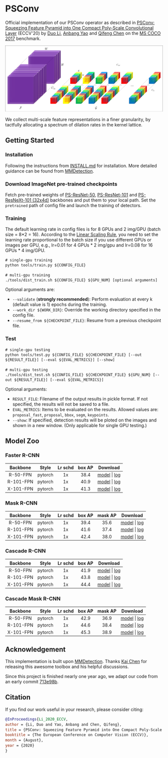 # PSConv
Official implementation of our PSConv operator as described in [PSConv: Squeezing Feature Pyramid into One Compact Poly-Scale Convolutional Layer]() (ECCV'20) by  [Duo Li](https://github.com/d-li14), [Anbang Yao](https://github.com/YaoAnbang) and [Qifeng Chen](https://github.com/CQFIO) on the [MS COCO 2017](https://cocodataset.org) benchmark.

<p align="center"><img src="fig/psconv.png" width="600" /></p>

We collect multi-scale feature representations in a finer granularity, by tactfully allocating a spectrum of dilation rates in the kernel lattice.

## Getting Started

### Installation

Following the instructions from [INSTALL.md](INSTALL.md) for installation. More detailed guidance can be found from [MMDetection](https://github.com/open-mmlab/mmdetection).


### Download ImageNet pre-trained checkpoints

Fetch pre-trained weights of [PS-ResNet-50](https://drive.google.com/file/d/155pB1vci62zQV6AmY4MsCw5zLL0qYmG4/view?usp=sharing), [PS-ResNet-101](https://drive.google.com/file/d/15kgctzliEguQHihJoNeG65Vld9DGEITV/view?usp=sharing) and [PS-ResNeXt-101 (32x4d)](https://drive.google.com/file/d/1dbttT3PvILRQvA9f0nKCLvQNg1a2QsVD/view?usp=sharing) backbones and put them to your local path. Set the `pretrained` path of config file and launch the training of detectors.

### Training

The default learning rate in config files is for 8 GPUs and 2 img/GPU (batch size = 8*2 = 16).
According to the [Linear Scaling Rule](https://arxiv.org/abs/1706.02677), you need to set the learning rate proportional to the batch size if you use different GPUs or images per GPU, e.g., lr=0.01 for 4 GPUs * 2 img/gpu and lr=0.08 for 16 GPUs * 4 img/GPU.

```shell
# single-gpu training
python tools/train.py ${CONFIG_FILE}

# multi-gpu training
./tools/dist_train.sh ${CONFIG_FILE} ${GPU_NUM} [optional arguments]
```

Optional arguments are:

- `--validate` (**strongly recommended**): Perform evaluation at every k (default value is 1) epochs during the training.
- `--work_dir ${WORK_DIR}`: Override the working directory specified in the config file.
- `--resume_from ${CHECKPOINT_FILE}`: Resume from a previous checkpoint file.

### Test

```shell
# single-gpu testing
python tools/test.py ${CONFIG_FILE} ${CHECKPOINT_FILE} [--out ${RESULT_FILE}] [--eval ${EVAL_METRICS}] [--show]

# multi-gpu testing
./tools/dist_test.sh ${CONFIG_FILE} ${CHECKPOINT_FILE} ${GPU_NUM} [--out ${RESULT_FILE}] [--eval ${EVAL_METRICS}]
```

Optional arguments:
- `RESULT_FILE`: Filename of the output results in pickle format. If not specified, the results will not be saved to a file.
- `EVAL_METRICS`: Items to be evaluated on the results. Allowed values are: `proposal_fast`, `proposal`, `bbox`, `segm`, `keypoints`.
- `--show`: If specified, detection results will be ploted on the images and shown in a new window. (Only applicable for single GPU testing.)


## Model Zoo

### Faster R-CNN

| Backbone  |  Style  | Lr schd | box AP |                           Download                           |
| :-------: | :-----: | :-----: | :----: | :----------------------------------------------------------: |
| R-50-FPN  | pytorch |   1x    |  38.4  | [model](https://drive.google.com/file/d/1sXHMMCWD9PS73gBRw-C5KoorjzFCfKkA/view?usp=sharing) &#124; [log](https://drive.google.com/file/d/1n1a_XB9XclQk3uoJJ2R3mojytqH3ccTx/view?usp=sharing) |
| R-101-FPN | pytorch |   1x    |  40.9  | [model](https://drive.google.com/file/d/1NV2dPYBb8lnDS75we0u-qHnPP_pfI6DG/view?usp=sharing) &#124; [log](https://drive.google.com/file/d/17yvoUtn9KqEPTwOUfT1Ucwyqt2ZraD60/view?usp=sharing) |
| X-101-FPN | pytorch |   1x    |  41.3  | [model](https://drive.google.com/file/d/1Hct7d_OrVMP2LZmgMu0DncY1NpCpS_E2/view?usp=sharing) &#124; [log](https://drive.google.com/file/d/1FKInWaI15Q-6ra_86gvNjTeIW7TjKE7b/view?usp=sharing) |

### Mask R-CNN

|    Backbone     |  Style  | Lr schd | box AP | mask AP | Download |
| :-------------: | :-----: | :-----: | :----: | :-----: | :----------------: |
|    R-50-FPN     | pytorch |   1x    |  39.4  |  35.6  | [model](https://drive.google.com/file/d/1cuXnMNQbv_B3nKEWnstbOJRPdMRu9twn/view?usp=sharing) &#124; [log](https://drive.google.com/file/d/1_9Oho9eRc23eAuZ_bD_MaYhcoRtRJRjP/view?usp=sharing) |
|    R-101-FPN    | pytorch |   1x    |  41.6  |  37.4  | [model](https://drive.google.com/file/d/1U5G4uyb5DM-1NS06qOEzCVyEAaDxcvRL/view?usp=sharing) &#124; [log](https://drive.google.com/file/d/17piYzxwPmZCTiiJTLdrdd6phgA1f4X22/view?usp=sharing) |
|    X-101-FPN    | pytorch |   1x    |  42.4  |  38.0  | [model](https://drive.google.com/file/d/1B0GV_PeXDz4_O0iM57GbWSUBXwExZdAs/view?usp=sharing) &#124; [log](https://drive.google.com/file/d/1qD3yW_On8hbcnYyuzKRYTRMNe3QaonRk/view?usp=sharing) |

### Cascade R-CNN

| Backbone  |  Style  | Lr schd | box AP |                           Download                           |
| :-------: | :-----: | :-----: | :----: | :----------------------------------------------------------: |
| R-50-FPN  | pytorch |   1x    |  41.9  | [model](https://drive.google.com/file/d/13i8U-QOpFBhIUndqgYjpH6sD5ram6LFP/view?usp=sharing) &#124; [log](https://drive.google.com/file/d/1q_Vk-9XJDlHAd9m8vFLa1GV8Dtc_WbPU/view?usp=sharing) |
| R-101-FPN | pytorch |   1x    |  43.8  | [model](https://drive.google.com/file/d/1bOWvZfwttuiAjNZhOJin_afji4X1P5Vx/view?usp=sharing) &#124; [log](https://drive.google.com/file/d/1fHAXuuszNsnX9yBaBXP6k_Bni8VrHNFp/view?usp=sharing) |
| X-101-FPN | pytorch |   1x    |  44.4  | [model](https://drive.google.com/file/d/1yCWeqSEjCawlOxMWb0GQmkjPiVMDBTqL/view?usp=sharing) &#124; [log](https://drive.google.com/file/d/1n2MvM_Uaz64JQJqlPVJ2CZycRzb6eYEq/view?usp=sharing) |

### Cascade Mask R-CNN

|    Backbone     |  Style  | Lr schd | box AP | mask AP | Download |
| :-------------: | :-----: | :-----: | :----: | :-----: | :----------------: |
|    R-50-FPN     | pytorch |   1x    |  42.9  |  36.9  | [model](https://drive.google.com/file/d/1L6Ai18CzQ_qcDzSUZEVnOVTQNR_wR9TL/view?usp=sharing) &#124; [log](https://drive.google.com/file/d/1xoKm7Fx3wsShr_LFPNpDtxH0ajHLPyAz/view?usp=sharing) |
|    R-101-FPN    | pytorch |   1x    |  44.6  |  38.4  | [model](https://drive.google.com/file/d/1oB0p7HkD2MjNjj75xHYbBDNg90PxG09G/view?usp=sharing) &#124; [log](https://drive.google.com/file/d/1XdhV6OOVX4m2vUCKnw4heWhHwwFYGJcK/view?usp=sharing) |
|    X-101-FPN    | pytorch |   1x    |  45.3  |  38.9  | [model](https://drive.google.com/file/d/1NDaDe2prI_K5Rvgg9g3x3DjWDG8i0N5V/view?usp=sharing) &#124; [log](https://drive.google.com/file/d/1dLssd97Xv0kQIhyzC4BTmSyPKRkn0GN9/view?usp=sharing) |


## Acknowledgement

This implementation is built upon [MMDetection](https://github.com/open-mmlab/mmdetection). Thanks [Kai Chen](https://github.com/hellock) for releasing this awesome toolbox and his helpful discussions.

Since this project is finished nearly one year ago, we adapt our code from an early commit [713e98b](https://github.com/open-mmlab/mmdetection/commits/713e98bc1bfb842760df6be73b9520ee775d3c06).

## Citation

If you find our work useful in your research, please consider citing:

```bibtex
@InProceedings{Li_2020_ECCV,
author = {Li, Duo and Yao, Anbang and Chen, Qifeng},
title = {PSConv: Squeezing Feature Pyramid into One Compact Poly-Scale Convolutional Layer},
booktitle = {The European Conference on Computer Vision (ECCV)},
month = {August},
year = {2020}
}
```

